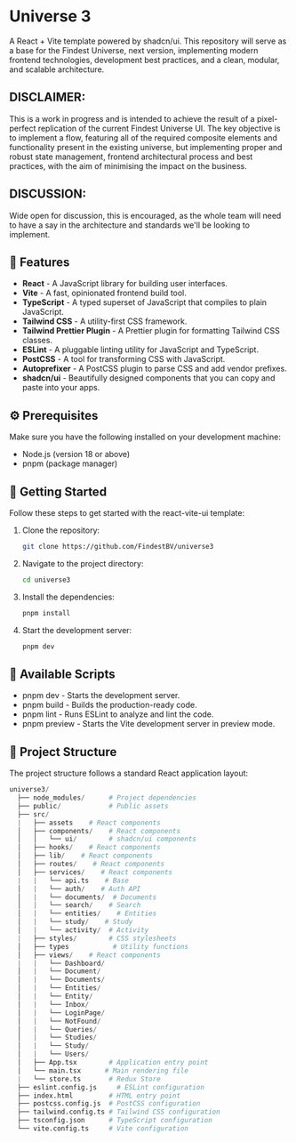 # Universe 3

A React + Vite template powered by shadcn/ui. This repository will serve as a base for the Findest Universe, next version, implementing modern frontend technologies, development best practices, and a clean, modular, and scalable architecture.

## DISCLAIMER: 

This is a work in progress and is intended to achieve the result of a pixel-perfect replication of the current Findest Universe UI.
The key objective is to implement a flow, featuring all of the required composite elements and functionality present in the existing universe, but implementing proper and robust state management, frontend architectural process and best practices, with the aim of minimising the impact on the business.

## DISCUSSION: 

Wide open for discussion, this is encouraged, as the whole team will need to have a say in the architecture and standards we'll be looking to implement.

## 🎉 Features

- **React** - A JavaScript library for building user interfaces.
- **Vite** - A fast, opinionated frontend build tool.
- **TypeScript** - A typed superset of JavaScript that compiles to plain JavaScript.
- **Tailwind CSS** - A utility-first CSS framework.
- **Tailwind Prettier Plugin** - A Prettier plugin for formatting Tailwind CSS classes.
- **ESLint** - A pluggable linting utility for JavaScript and TypeScript.
- **PostCSS** - A tool for transforming CSS with JavaScript.
- **Autoprefixer** - A PostCSS plugin to parse CSS and add vendor prefixes.
- **shadcn/ui** - Beautifully designed components that you can copy and paste into your apps.

## ⚙️ Prerequisites

Make sure you have the following installed on your development machine:

- Node.js (version 18 or above)
- pnpm (package manager)

## 🚀 Getting Started

Follow these steps to get started with the react-vite-ui template:

1. Clone the repository:

   ```bash
   git clone https://github.com/FindestBV/universe3
   ```

2. Navigate to the project directory:

   ```bash
   cd universe3
   ```

3. Install the dependencies:

   ```bash
   pnpm install
   ```

4. Start the development server:

   ```bash
   pnpm dev
   ```

## 📜 Available Scripts

- pnpm dev - Starts the development server.
- pnpm build - Builds the production-ready code.
- pnpm lint - Runs ESLint to analyze and lint the code.
- pnpm preview - Starts the Vite development server in preview mode.

## 📂 Project Structure

The project structure follows a standard React application layout:

```python
universe3/
  ├── node_modules/      # Project dependencies
  ├── public/            # Public assets
  ├── src/
  |   ├── assets    # React components
  │   ├── components/    # React components
  │   │   └── ui/        # shadcn/ui components
  │   ├── hooks/    # React components
  │   ├── lib/    # React components
  │   ├── routes/    # React components
  │   ├── services/    # React components
  |   |   └── api.ts    # Base 
  │   |   └── auth/    # Auth API
  │   |   └── documents/  # Documents
  │   |   └── search/    # Search
  │   |   └── entities/    # Entities
  │   |   └── study/    # Study 
  │   |   └── activity/  # Activity 
  |   ├── styles/        # CSS stylesheets
  │   ├── types           # Utility functions
  │   ├── views/    # React components
  |   |   └── Dashboard/    
  │   |   └── Document/   
  │   |   └── Documents/  
  │   |   └── Entities/  
  │   |   └── Entity/    
  │   |   └── Inbox/   
  │   |   └── LoginPage/  
  │   |   └── NotFound/   
  │   |   └── Queries/  
  │   |   └── Studies/   
  │   |   └── Study/  
  │   |   └── Users/  
  │   ├── App.tsx        # Application entry point
  │   └── main.tsx      # Main rendering file
  |   └── store.ts       # Redux Store
  ├── eslint.config.js     # ESLint configuration
  ├── index.html         # HTML entry point
  ├── postcss.config.js  # PostCSS configuration
  ├── tailwind.config.ts # Tailwind CSS configuration
  ├── tsconfig.json      # TypeScript configuration
  └── vite.config.ts     # Vite configuration
```